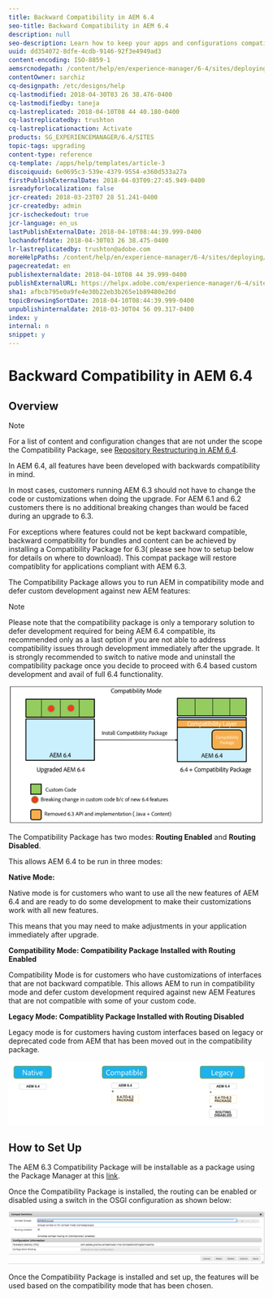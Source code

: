 ```yaml
---
title: Backward Compatibility in AEM 6.4
seo-title: Backward Compatibility in AEM 6.4
description: null
seo-description: Learn how to keep your apps and configurations compatible with AEM 6.4
uuid: dd354072-8dfe-4cdb-9146-92f3e4949ad3
content-encoding: ISO-8859-1
aemsrcnodepath: /content/help/en/experience-manager/6-4/sites/deploying/using/backward-compatibility
contentOwner: sarchiz
cq-designpath: /etc/designs/help
cq-lastmodified: 2018-04-30T03 26 38.476-0400
cq-lastmodifiedby: taneja
cq-lastreplicated: 2018-04-10T08 44 40.180-0400
cq-lastreplicatedby: trushton
cq-lastreplicationaction: Activate
products: SG_EXPERIENCEMANAGER/6.4/SITES
topic-tags: upgrading
content-type: reference
cq-template: /apps/help/templates/article-3
discoiquuid: 6e0695c3-539e-4379-9554-e360d533a27a
firstPublishExternalDate: 2018-04-03T09:27:45.949-0400
isreadyforlocalization: false
jcr-created: 2018-03-23T07 28 51.241-0400
jcr-createdby: admin
jcr-ischeckedout: true
jcr-language: en_us
lastPublishExternalDate: 2018-04-10T08:44:39.999-0400
lochandoffdate: 2018-04-30T03 26 38.475-0400
lr-lastreplicatedby: trushton@adobe.com
moreHelpPaths: /content/help/en/experience-manager/6-4/sites/deploying/morehelp/upgrading;/content/help/en/experience-manager/6-4/sites/deploying/morehelp/upgrading
pagecreatedat: en
publishexternaldate: 2018-04-10T08 44 39.999-0400
publishExternalURL: https://helpx.adobe.com/experience-manager/6-4/sites/deploying/using/backward-compatibility.html
sha1: afbcb795e0a9fe4e30b22eb3b265e1b89480e20d
topicBrowsingSortDate: 2018-04-10T08:44:39.999-0400
unpublishinternaldate: 2018-03-30T04 56 09.317-0400
index: y
internal: n
snippet: y
---
```


# Backward Compatibility in AEM 6.4

## Overview

>[!NOTE]
>
>For a list of content and configuration changes that are not under the scope the Compatibility Package, see [Repository Restructuring in AEM 6.4](repository-restructuring-in-aem64.md).

In AEM 6.4, all features have been developed with backwards compatibility in mind.

In most cases, customers running AEM 6.3 should not have to change the code or customizations when doing the upgrade. For AEM 6.1 and 6.2 customers there is no additional breaking changes than would be faced during an upgrade to 6.3.

For exceptions where features could not be kept backward compatible, backward compatibility for bundles and content can be achieved by installing a Compatibility Package for 6.3( please see how to setup below for details on where to download). This compat package will restore compatiblity for applications compliant with AEM 6.3.

The Compatibility Package allows you to run AEM in compatibility mode and defer custom development against new AEM features:

>[!NOTE]
>
>Please note that the compatibility package is only a temporary solution to defer development required for being AEM 6.4 compatible, its recommended only as a last option if you are not able to address compatibility issues through development immediately after the upgrade. It is strongly recommended to switch to native mode and uninstall the compatibility package once you decide to proceed with 6.4 based custom development and avail of full 6.4 functionality.

![](assets/screen_shot_2018-04-05at43339pm.png)

The Compatibility Package has two modes: **Routing Enabled** and **Routing Disabled**.

This allows AEM 6.4 to be run in three modes:

**Native Mode:**

Native mode is for customers who want to use all the new features of AEM 6.4 and are ready to do some development to make their customizations work with all new features.

This means that you may need to make adjustments in your application immediately after upgrade.

**Compatibility Mode: Compatibility Package Installed with Routing Enabled**

Compatibility Mode is for customers who have customizations of interfaces that are not backward compatible. This allows AEM to run in compatibility mode and defer custom development required against new AEM Features that are not compatible with some of your custom code.

**Legacy Mode: Compatiblity Package Installed with Routing Disabled**

Legacy mode is for customers having custom interfaces based on legacy or deprecated code from AEM that has been moved out in the compatibility package.

![](assets/image2018-2-12_23-58-37.png)

## How to Set Up
The AEM 6.3 Compatibility Package will be installable as a package using the Package Manager at this [link](https://www.adobeaemcloud.com/content/marketplace/marketplaceProxy.html?packagePath=/content/companies/public/adobe/packages/cq640/compatpack/aem-compat-cq64-to-cq63).

Once the Compatibility Package is installed, the routing can be enabled or disabled using a switch in the OSGI configuration as shown below:

![](assets/screen_shot_2017-11-27at122421pm.png)

Once the Compatibility Package is installed and set up, the features will be used based on the compatibility mode that has been chosen.

